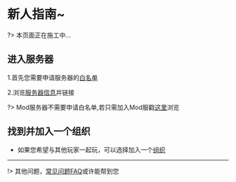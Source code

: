 # 新人指南~  

?> 本页面正在施工中...

## 进入服务器  
1.首先您需要申请服务器的[白名单](/zh-CN/join/whitelist.md)  

2.浏览[服务器信息](/zh-CN/guide/serverInfo.md)并链接  

?> Mod服务器不需要申请白名单,若只需加入Mod服戳[这里](/zh-CN/guide/serverInfo?id=mod%e6%9c%8d%ef%bc%88%e5%86%85%e6%b5%8b%ef%bc%89)浏览

## 找到并加入一个组织
  - 如果您希望与其他玩家一起玩，可以选择加入一个[组织](/zh-CN/culture/group.md)

---

!> 其他问题，[常见问题FAQ](/zh-CN/guide/faq.md)或许能帮到您
